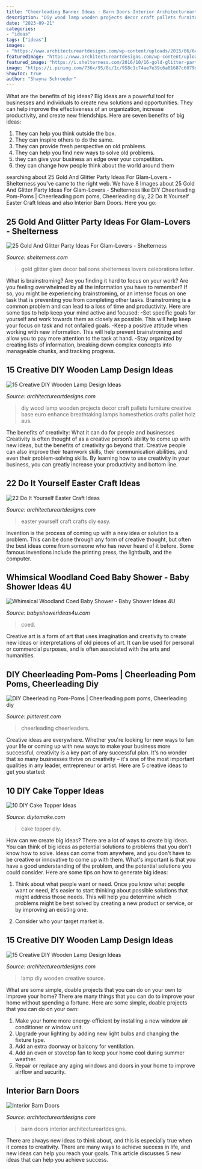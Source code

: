 ```yaml
---
title: "Cheerleading Banner Ideas : Barn Doors Interior Architectureartdesigns"
description: "Diy wood lamp wooden projects decor craft pallets furniture creative base euro enhance breathtaking lamps homesthetics crafts pallet holz aus"
date: "2023-09-21"
categories:
- "ideas"
tags: ["ideas"]
images:
- "https://www.architectureartdesigns.com/wp-content/uploads/2015/06/645.jpg"
featuredImage: "https://www.architectureartdesigns.com/wp-content/uploads/2015/06/247.jpg"
featured_image: "https://i.shelterness.com/2016/10/16-gold-glitter-party-decor.jpg"
image: "https://i.pinimg.com/736x/95/8c/1c/958c1c74ae7e39c6a01687c6079d31db.jpg"
ShowToc: true
author: "Shayna Schroeder"
---
```



What are the benefits of big ideas?
Big ideas are a powerful tool for businesses and individuals to create new solutions and opportunities. They can help improve the effectiveness of an organization, increase productivity, and create new friendships. Here are seven benefits of big ideas:
1. They can help you think outside the box.
2. They can inspire others to do the same.
3. They can provide fresh perspective on old problems.
4. They can help you find new ways to solve old problems.
5. they can give your business an edge over your competition.
6. they can change how people think about the world around them     
	

		
searching about 25 Gold And Glitter Party Ideas For Glam-Lovers - Shelterness you've came to the right web. We have 8 Images about 25 Gold And Glitter Party Ideas For Glam-Lovers - Shelterness like DIY Cheerleading Pom-Poms | Cheerleading pom poms, Cheerleading diy, 22 Do It Yourself Easter Craft Ideas and also Interior Barn Doors. Here you go:
		
    
## 25 Gold And Glitter Party Ideas For Glam-Lovers - Shelterness

<img loading=lazy src="https://i.shelterness.com/2016/10/16-gold-glitter-party-decor.jpg" onerror="this.onerror=null;this.src='https://tse3.mm.bing.net/th?id=OIP.DIuVJTarVL6A9rB2u6HjtgHaLJ&amp;pid=15.1';" alt="25 Gold And Glitter Party Ideas For Glam-Lovers - Shelterness">

_Source: shelterness.com_

>gold glitter glam decor balloons shelterness lovers celebrations letter. 

	

What is brainstroming?
Are you finding it hard to focus on your work? Are you feeling overwhelmed by all the information you have to remember? If so, you might be experiencing brainstroming, or an intense focus on one task that is preventing you from completing other tasks. Brainstroming is a common problem and can lead to a loss of time and productivity. Here are some tips to help keep your mind active and focused: 
-Set specific goals for yourself and work towards them as closely as possible. This will help keep your focus on task and not onfailed goals. 
-Keep a positive attitude when working with new information. This will help prevent brainstroming and allow you to pay more attention to the task at hand. 
-Stay organized by creating lists of information, breaking down complex concepts into manageable chunks, and tracking progress.

    
## 15 Creative DIY Wooden Lamp Design Ideas

<img loading=lazy src="https://www.architectureartdesigns.com/wp-content/uploads/2015/06/645.jpg" onerror="this.onerror=null;this.src='https://tse1.mm.bing.net/th?id=OIP.qJNFo-Zqxhy77RCWwpi9hgHaE3&amp;pid=15.1';" alt="15 Creative DIY Wooden Lamp Design Ideas">

_Source: architectureartdesigns.com_

>diy wood lamp wooden projects decor craft pallets furniture creative base euro enhance breathtaking lamps homesthetics crafts pallet holz aus. 

	

The benefits of creativity: What it can do for people and businesses
Creativity is often thought of as a creative person’s ability to come up with new ideas, but the benefits of creativity go beyond that. Creative people can also improve their teamwork skills, their communication abilities, and even their problem-solving skills. By learning how to use creativity in your business, you can greatly increase your productivity and bottom line.

    
## 22 Do It Yourself Easter Craft Ideas

<img loading=lazy src="https://www.architectureartdesigns.com/wp-content/uploads/2013/03/Easy-Easter-DIY-Crafts-Egg-carton-wreath.jpg" onerror="this.onerror=null;this.src='https://tse1.mm.bing.net/th?id=OIP.Ry4jblMnel_Ca92pfIK8QwHaRx&amp;pid=15.1';" alt="22 Do It Yourself Easter Craft Ideas">

_Source: architectureartdesigns.com_

>easter yourself craft crafts diy easy. 

	

Invention is the process of coming up with a new idea or solution to a problem. This can be done through any form of creative thought, but often the best ideas come from someone who has never heard of it before. Some famous inventions include the printing press, the lightbulb, and the computer.

    
## Whimsical Woodland Coed Baby Shower - Baby Shower Ideas 4U

<img loading=lazy src="https://babyshowerideas4u.com/wp-content/uploads/2016/10/Whimsical-Woodland-Coed-Baby-Shower-Golden-Trees.jpg" onerror="this.onerror=null;this.src='https://tse3.mm.bing.net/th?id=OIP.7e3c9ydOkhVs2foEPSIyYgHaJ3&amp;pid=15.1';" alt="Whimsical Woodland Coed Baby Shower - Baby Shower Ideas 4U">

_Source: babyshowerideas4u.com_

>coed. 

	

Creative art is a form of art that uses imagination and creativity to create new ideas or interpretations of old pieces of art. It can be used for personal or commercial purposes, and is often associated with the arts and humanities.

    
## DIY Cheerleading Pom-Poms | Cheerleading Pom Poms, Cheerleading Diy

<img loading=lazy src="https://i.pinimg.com/736x/95/8c/1c/958c1c74ae7e39c6a01687c6079d31db.jpg" onerror="this.onerror=null;this.src='https://tse1.mm.bing.net/th?id=OIP.uCzXDgWmq8im8uONp-qsogHaJ3&amp;pid=15.1';" alt="DIY Cheerleading Pom-Poms | Cheerleading pom poms, Cheerleading diy">

_Source: pinterest.com_

>cheerleading cheerleaders. 

	

Creative ideas are everywhere. Whether you're looking for new ways to fun your life or coming up with new ways to make your business more successful, creativity is a key part of any successful plan. It's no wonder that so many businesses thrive on creativity – it's one of the most important qualities in any leader, entrepreneur or artist. Here are 5 creative ideas to get you started: 

    
## 10 DIY Cake Topper Ideas

<img loading=lazy src="https://www.diytomake.com/wp-content/uploads/2015/11/Cake-Topper.jpg" onerror="this.onerror=null;this.src='https://tse4.mm.bing.net/th?id=OIP.8YWl2PXRPHlK4AamqqpC6wHaLH&amp;pid=15.1';" alt="10 DIY Cake Topper Ideas">

_Source: diytomake.com_

>cake topper diy. 

	

How can we create big ideas?
There are a lot of ways to create big ideas. You can think of big ideas as potential solutions to problems that you don't know how to solve. Ideas can come from anywhere, and you don't have to be creative or innovative to come up with them. What's important is that you have a good understanding of the problem, and the potential solutions you could consider. Here are some tips on how to generate big ideas:
1. Think about what people want or need. Once you know what people want or need, it's easier to start thinking about possible solutions that might address those needs. This will help you determine which problems might be best solved by creating a new product or service, or by improving an existing one.

2. Consider who your target market is.

    
## 15 Creative DIY Wooden Lamp Design Ideas

<img loading=lazy src="https://www.architectureartdesigns.com/wp-content/uploads/2015/06/247.jpg" onerror="this.onerror=null;this.src='https://tse4.mm.bing.net/th?id=OIP.qQBbkbkvlGO9xi6RHrQKTQHaKO&amp;pid=15.1';" alt="15 Creative DIY Wooden Lamp Design Ideas">

_Source: architectureartdesigns.com_

>lamp diy wooden creative source. 

	

What are some simple, doable projects that you can do on your own to improve your home?
There are many things that you can do to improve your home without spending a fortune. Here are some simple, doable projects that you can do on your own:
1. Make your home more energy-efficient by installing a new window air conditioner or window unit.
2. Upgrade your lighting by adding new light bulbs and changing the fixture type.
3. Add an extra doorway or balcony for ventilation. 
4. Add an oven or stovetop fan to keep your home cool during summer weather. 
5. Repair or replace any aging windows and doors in your home to improve airflow and security.

    
## Interior Barn Doors

<img loading=lazy src="https://www.architectureartdesigns.com/wp-content/uploads/2013/02/Interior-Barn-Doors-ArchitectureArtDesigns-19.jpg" onerror="this.onerror=null;this.src='https://tse1.mm.bing.net/th?id=OIP.5sr5rSnfNhieLJ25Dxf7RwAAAA&amp;pid=15.1';" alt="Interior Barn Doors">

_Source: architectureartdesigns.com_

>barn doors interior architectureartdesigns. 

	

There are always new ideas to think about, and this is especially true when it comes to creativity. There are many ways to achieve success in life, and new ideas can help you reach your goals. This article discusses 5 new ideas that can help you achieve success.

